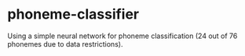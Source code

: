 # phoneme-classifier
Using a simple neural network for phoneme classification (24 out of 76 phonemes due to data restrictions).
